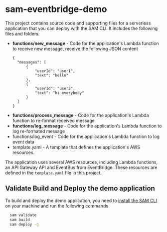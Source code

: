 # sam-eventbridge-demo

This project contains source code and supporting files for a serverless application that you can deploy with the SAM CLI. It includes the following files and folders.

- **functions/new_message** - Code for the application's Lambda function to receive new message, receive the following JSON content
  ```
  {
    "messages": [
        {
            "userId": "user1",
            "text": "hello"
        },
        {
            "userId": "user2",
            "text": "hi everybody"
        }
    ]
  }
  ```
- **functions/process_message** - Code for the application's Lambda function to re-format received message
- **functions/log_message** - Code for the application's Lambda function to log re-formated message
- functions/log_event  - Code for the application's Lambda function to log event data
- template.yaml - A template that defines the application's AWS resources.

The application uses several AWS resources, including Lambda functions, an API Gateway API and EventBus from EventBridge. These resources are defined in the `template.yaml` file in this project.

## Validate Build and Deploy the demo application
To build and deploy the demo application, you need to [install the SAM CLI](https://docs.aws.amazon.com/serverless-application-model/latest/developerguide/serverless-sam-cli-install.html) on your machine and run the following commands
```bash
  sam validate
  sam build
  sam deploy -g
```